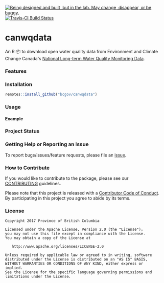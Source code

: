 <a id="devex-badge" rel="Exploration" href="https://github.com/BCDevExchange/assets/blob/master/README.md"><img alt="Being designed and built, but in the lab. May change, disappear, or be buggy." style="border-width:0" src="https://assets.bcdevexchange.org/images/badges/exploration.svg" title="Being designed and built, but in the lab. May change, disappear, or be buggy." /></a> [![Travis-CI Build Status](https://travis-ci.org/bcgov/canwqdata.svg?branch=master)](https://travis-ci.org/bcgov/canwqdata)

canwqdata
=========

An R 📦 to download open water quality data from Environment and Climate Change Canada's [National Long-term Water Quality Monitoring Data](http://donnees.ec.gc.ca/data/substances/monitor/national-long-term-water-quality-monitoring-data/).

### Features

### Installation

``` r
remotes::install_github("bcgov/canwqdata")
```

### Usage

#### Example

### Project Status

### Getting Help or Reporting an Issue

To report bugs/issues/feature requests, please file an [issue](https://github.com/bcgov/canwqdata/issues/).

### How to Contribute

If you would like to contribute to the package, please see our [CONTRIBUTING](CONTRIBUTING.md) guidelines.

Please note that this project is released with a [Contributor Code of Conduct](CODE_OF_CONDUCT.md). By participating in this project you agree to abide by its terms.

### License

    Copyright 2017 Province of British Columbia

    Licensed under the Apache License, Version 2.0 (the "License");
    you may not use this file except in compliance with the License.
    You may obtain a copy of the License at 

       http://www.apache.org/licenses/LICENSE-2.0

    Unless required by applicable law or agreed to in writing, software
    distributed under the License is distributed on an "AS IS" BASIS,
    WITHOUT WARRANTIES OR CONDITIONS OF ANY KIND, either express or implied.
    See the License for the specific language governing permissions and
    limitations under the License.
